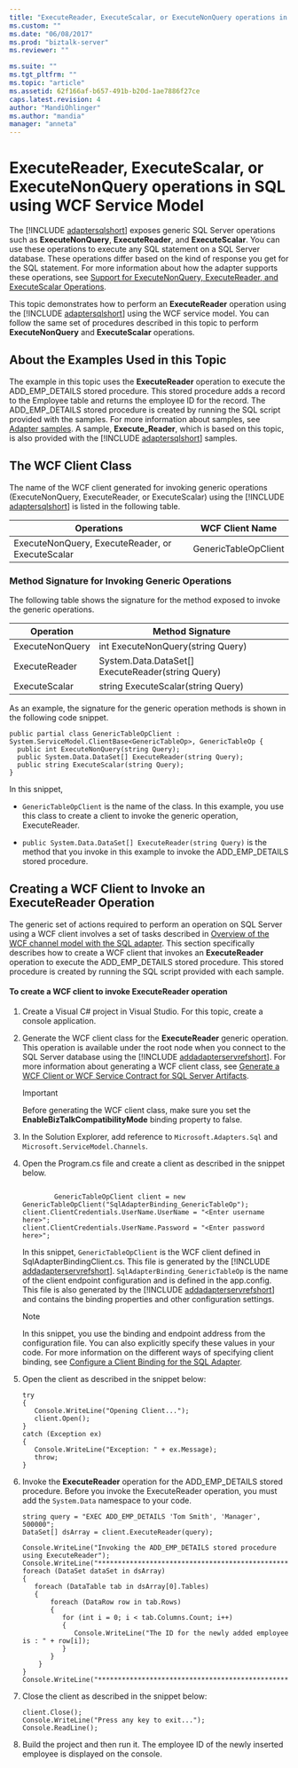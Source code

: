 ```yaml
---
title: "ExecuteReader, ExecuteScalar, or ExecuteNonQuery operations in SQL using WCF Service Model | Microsoft Docs"
ms.custom: ""
ms.date: "06/08/2017"
ms.prod: "biztalk-server"
ms.reviewer: ""

ms.suite: ""
ms.tgt_pltfrm: ""
ms.topic: "article"
ms.assetid: 62f166af-b657-491b-b20d-1ae7886f27ce
caps.latest.revision: 4
author: "MandiOhlinger"
ms.author: "mandia"
manager: "anneta"
---
```

# ExecuteReader, ExecuteScalar, or ExecuteNonQuery operations in SQL using WCF Service Model
The [!INCLUDE [adaptersqlshort](../../includes/adaptersqlshort-md.md)] exposes generic SQL Server operations such as <strong>ExecuteNonQuery</strong>, <strong>ExecuteReader</strong>, and <strong>ExecuteScalar</strong>. You can use these operations to execute any SQL statement on a SQL Server database. These operations differ based on the kind of response you get for the SQL statement. For more information about how the adapter supports these operations, see [Support for ExecuteNonQuery, ExecuteReader, and ExecuteScalar Operations](../../adapters-and-accelerators/adapter-oracle-ebs/support-for-executenonquery-executereader-and-executescalar-operations.md).  

 This topic demonstrates how to perform an <strong>ExecuteReader</strong> operation using the [!INCLUDE [adaptersqlshort](../../includes/adaptersqlshort-md.md)] using the WCF service model. You can follow the same set of procedures described in this topic to perform <strong>ExecuteNonQuery</strong> and <strong>ExecuteScalar</strong> operations.  

## About the Examples Used in this Topic  
 The example in this topic uses the <strong>ExecuteReader</strong> operation to execute the ADD_EMP_DETAILS stored procedure. This stored procedure adds a record to the Employee table and returns the employee ID for the record. The ADD_EMP_DETAILS stored procedure is created by running the SQL script provided with the samples. For more information about samples, see [Adapter samples](../../adapters-and-accelerators/accelerator-rosettanet/adapter-samples.md). A sample, <strong>Execute_Reader</strong>, which is based on this topic, is also provided with the [!INCLUDE [adaptersqlshort](../../includes/adaptersqlshort-md.md)] samples.  

## The WCF Client Class  
 The name of the WCF client generated for invoking generic operations (ExecuteNonQuery, ExecuteReader, or ExecuteScalar) using the [!INCLUDE [adaptersqlshort](../../includes/adaptersqlshort-md.md)] is listed in the following table.  

|Operations|WCF Client Name|  
|----------------|---------------------|  
|ExecuteNonQuery, ExecuteReader, or ExecuteScalar|GenericTableOpClient|  

### Method Signature for Invoking Generic Operations  
 The following table shows the signature for the method exposed to invoke the generic operations.  

|Operation|Method Signature|  
|---------------|----------------------|  
|ExecuteNonQuery|int ExecuteNonQuery(string Query)|  
|ExecuteReader|System.Data.DataSet[] ExecuteReader(string Query)|  
|ExecuteScalar|string ExecuteScalar(string Query)|  

 As an example, the signature for the generic operation methods is shown in the following code snippet.  

```  
public partial class GenericTableOpClient : System.ServiceModel.ClientBase<GenericTableOp>, GenericTableOp {  
  public int ExecuteNonQuery(string Query);  
  public System.Data.DataSet[] ExecuteReader(string Query);  
  public string ExecuteScalar(string Query);  
}  
```  

 In this snippet,  

-   `GenericTableOpClient` is the name of the class. In this example, you use this class to create a client to invoke the generic operation, ExecuteReader.  

-   `public System.Data.DataSet[] ExecuteReader(string Query)` is the method that you invoke in this example to invoke the ADD_EMP_DETAILS stored procedure.  

## Creating a WCF Client to Invoke an ExecuteReader Operation  
 The generic set of actions required to perform an operation on SQL Server using a WCF client involves a set of tasks described in [Overview of the WCF channel model with the SQL adapter](../../adapters-and-accelerators/adapter-sql/overview-of-the-wcf-channel-model-with-the-sql-adapter.md). This section specifically describes how to create a WCF client that invokes an **ExecuteReader** operation to execute the ADD_EMP_DETAILS stored procedure. This stored procedure is created by running the SQL script provided with each sample.  

#### To create a WCF client to invoke ExecuteReader operation  

1. Create a Visual C# project in Visual Studio. For this topic, create a console application.  

2. Generate the WCF client class for the <strong>ExecuteReader</strong> generic operation. This operation is available under the root node when you connect to the SQL Server database using the [!INCLUDE [addadapterservrefshort](../../includes/addadapterservrefshort-md.md)]. For more information about generating a WCF client class, see [Generate a WCF Client or WCF Service Contract for SQL Server Artifacts](../../adapters-and-accelerators/adapter-sql/generate-a-wcf-client-or-wcf-service-contract-for-sql-server-artifacts.md).  

   > [!IMPORTANT]
   >  Before generating the WCF client class, make sure you set the **EnableBizTalkCompatibilityMode** binding property to false.  

3. In the Solution Explorer, add reference to `Microsoft.Adapters.Sql` and `Microsoft.ServiceModel.Channels`.  

4. Open the Program.cs file and create a client as described in the snippet below.  

   ```  

           GenericTableOpClient client = new GenericTableOpClient("SqlAdapterBinding_GenericTableOp");  
   client.ClientCredentials.UserName.UserName = "<Enter username here>";  
   client.ClientCredentials.UserName.Password = "<Enter password here>";  
   ```  

    In this snippet, `GenericTableOpClient` is the WCF client defined in SqlAdapterBindingClient.cs. This file is generated by the [!INCLUDE [addadapterservrefshort](../../includes/addadapterservrefshort-md.md)]. `SqlAdapterBinding_GenericTableOp` is the name of the client endpoint configuration and is defined in the app.config. This file is also generated by the [!INCLUDE [addadapterservrefshort](../../includes/addadapterservrefshort-md.md)] and contains the binding properties and other configuration settings.  

   > [!NOTE]
   >  In this snippet, you use the binding and endpoint address from the configuration file. You can also explicitly specify these values in your code. For more information on the different ways of specifying client binding, see [Configure a Client Binding for the SQL Adapter](../../adapters-and-accelerators/adapter-sql/configure-a-client-binding-for-the-sql-adapter.md).  

5. Open the client as described in the snippet below:  

   ```  
   try  
   {  
      Console.WriteLine("Opening Client...");  
      client.Open();  
   }  
   catch (Exception ex)  
   {  
      Console.WriteLine("Exception: " + ex.Message);  
      throw;  
   }  
   ```  

6. Invoke the **ExecuteReader** operation for the ADD_EMP_DETAILS stored procedure. Before you invoke the ExecuteReader operation, you must add the `System.Data` namespace to your code.  

   ```  
   string query = "EXEC ADD_EMP_DETAILS 'Tom Smith', 'Manager', 500000";  
   DataSet[] dsArray = client.ExecuteReader(query);  

   Console.WriteLine("Invoking the ADD_EMP_DETAILS stored procedure using ExecuteReader");  
   Console.WriteLine("*****************************************************");  
   foreach (DataSet dataSet in dsArray)  
   {  
      foreach (DataTable tab in dsArray[0].Tables)  
      {  
          foreach (DataRow row in tab.Rows)  
          {  
             for (int i = 0; i < tab.Columns.Count; i++)  
             {  
                Console.WriteLine("The ID for the newly added employee is : " + row[i]);  
             }  
          }  
       }  
   }  
   Console.WriteLine("*****************************************************");  

   ```  

7. Close the client as described in the snippet below:  

   ```  
   client.Close();  
   Console.WriteLine("Press any key to exit...");  
   Console.ReadLine();  
   ```  

8. Build the project and then run it. The employee ID of the newly inserted employee is displayed on the console.
